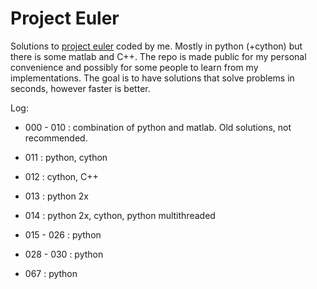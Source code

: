 # Project Euler
Solutions to [project euler](http://www.projecteuler.net) coded by me. Mostly in python (+cython) but there is some matlab and C++. The repo is made public for my personal convenience and possibly for some people to learn from my implementations. The goal is to have solutions that solve problems in seconds, however faster is better. 

Log:

* 000 - 010 : combination of python and matlab. Old solutions, not recommended.
* 011       : python, cython
* 012       : cython, C++ 
* 013       : python 2x
* 014       : python 2x, cython, python multithreaded
* 015 - 026 : python

* 028 - 030 : python 

* 067       : python
